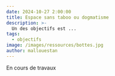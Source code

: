 ```yaml
---
date: 2024-10-27 2:00:00
title: Espace sans taboo ou dogmatisme
description: >-
  Un des objectifs est ...
tags:
  - objectifs
image: /images/ressources/bottes.jpg
author: mallouestan
---
```


En cours de travaux
